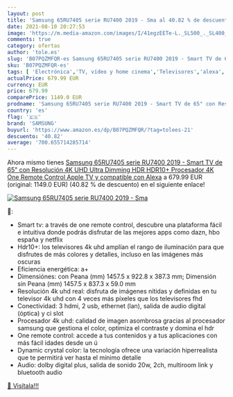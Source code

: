 ```yaml
---
layout: post
title: 'Samsung 65RU7405 serie RU7400 2019 - Sma al 40.82 % de descuento'
date: 2021-08-10 20:27:53
image: 'https://m.media-amazon.com/images/I/41egzEETe-L._SL500_._SL400_.jpg'
comments: true
category: ofertas
author: 'tole.es'
slug: 'B07PQZMFQR-es Samsung 65RU7405 serie RU7400 2019 - Smart TV de 65" con...'
sku: 'B07PQZMFQR-es'
tags: [ 'Electrónica','TV, vídeo y home cinema','Televisores','alexa','samsung', ]
actualPrice: 679.99 EUR
currency: EUR
price: 679.99
comparePrice: 1149.0 EUR
prodname: 'Samsung 65RU7405 serie RU7400 2019 - Smart TV de 65" con Resolución 4K UHD  Ultra Dimming  HDR  HDR10+   Procesador 4K  One Remote Control  Apple TV y compatible con Alexa'
country: 'es'
flag: '🇪🇸'
brand: 'SAMSUNG'
buyurl: 'https://www.amazon.es/dp/B07PQZMFQR/?tag=tolees-21'
descuento: '40.82'
average: '700.655714285714'
---
```


Ahora mismo tienes [Samsung 65RU7405 serie RU7400 2019 - Smart TV de 65" con Resolución 4K UHD  Ultra Dimming  HDR  HDR10+   Procesador 4K  One Remote Control  Apple TV y compatible con Alexa](https://www.amazon.es/dp/B07PQZMFQR/?tag=tolees-21) a 679.99 EUR (original: 1149.0 EUR) (40.82 %  de descuento) en el siguiente enlace!

[![Samsung 65RU7405 serie RU7400 2019 - Sma](https://m.media-amazon.com/images/I/41egzEETe-L._SL500_._SL400_.jpg)](https://www.amazon.es/dp/B07PQZMFQR/?tag=tolees-21)

🔎:

- Smart tv: a través de one remote control, descubre una plataforma fácil e intuitiva donde podrás disfrutar de las mejores apps como dazn, hbo españa y netflix
- Hdr10+: los televisores 4k uhd amplían el rango de iluminación para que disfrutes de más colores y detalles, incluso en las imágenes más oscuras
- Eficiencia energética: a+
- Dimensiónes: con Peana (mm) 1457.5 x 922.8 x 387.3 mm; Dimensión sin Peana (mm) 1457.5 x 837.3 x 59.0 mm
- Resolución 4k uhd real: disfruta de imágenes nítidas y definidas en tu televisor 4k uhd con 4 veces más píxeles que los televisores fhd
- Conectividad: 3 hdmi, 2 usb, ethernet (lan), salida de audio digital (óptica) y ci slot
- Procesador 4k uhd: calidad de imagen asombrosa gracias al procesador samsung que gestiona el color, optimiza el contraste y domina el hdr
- One remote control: accede a tus contenidos y a tus aplicaciones con más fácil idades desde un ú
- Dynamic crystal color: la tecnología ofrece una variación hiperrealista que te permitirá ver hasta el mínimo detalle
- Audio: dolby digital plus, salida de sonido 20w, 2ch, multiroom link y bluetooth audio

[🛒 Visítala!!!](https://www.amazon.es/dp/B07PQZMFQR/?tag=tolees-21)
